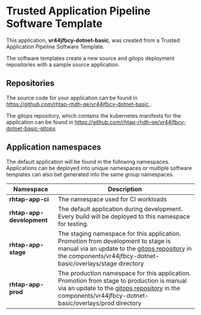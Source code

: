 # Trusted Application Pipeline Software Template

This application, **vr44jfbcy-dotnet-basic**, was created from a Trusted Application Pipeline Software Template.

The software templates create a new source and gitops deployment repositories with a sample source application. 

## Repositories

The source code for your application can be found in [https://github.com/rhtap-rhdh-qe/vr44jfbcy-dotnet-basic ](https://github.com/rhtap-rhdh-qe/vr44jfbcy-dotnet-basic ).
 
The gitops repository, which contains the kubernetes manifests for the application can be found in 
[https://github.com/rhtap-rhdh-qe/vr44jfbcy-dotnet-basic-gitops ](https://github.com/rhtap-rhdh-qe/vr44jfbcy-dotnet-basic-gitops ) 

## Application namespaces 

The default application will be found in the following namespaces. Applications can be deployed into unique namespaces or multiple software templates can also bet generated into the same group namespaces.  

|  Namespace   |  Description   |  
| -------- | -------- |
| **rhtap-app-ci** | The namespace used for CI workloads |
| **rhtap-app-development** | The default application during development. Every build will be deployed to this namespace for testing. |
| **rhtap-app-stage** | The staging namespace for this application. Promotion from development to stage is manual via an update to the [gitops repository](https://github.com/rhtap-rhdh-qe/vr44jfbcy-dotnet-basic-gitops ) in the components/vr44jfbcy-dotnet-basic/overlays/stage directory |
| **rhtap-app-prod** | The production namespace for this application. Promotion from stage to production is manual via an update to the [gitops repository](https://github.com/rhtap-rhdh-qe/vr44jfbcy-dotnet-basic-gitops ) in the components/vr44jfbcy-dotnet-basic/overlays/prod directory |